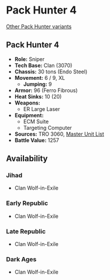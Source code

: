 # Pack Hunter 4

[Other Pack Hunter variants](../pack_hunter.md)

## Pack Hunter 4
- **Role:** Sniper
- **Tech Base:** Clan (3070)
- **Chassis:** 30 tons (Endo Steel)
- **Movement:** 6 / 9, XL
  - **Jumping:** 9
- **Armor:** 96 (Ferro Fibrous)
- **Heat Sinks:** 10 (20)
- **Weapons:**
  - ER Large Laser
- **Equipment:**
  - ECM Suite
  - Targeting Computer
- **Sources:** TRO 3060, [Master Unit List](http://masterunitlist.info/Unit/Details/2395/pack-hunter-4)
- **Battle Value:** 1257

## Availability

### Jihad
- Clan Wolf-in-Exile

### Early Republic
- Clan Wolf-in-Exile

### Late Republic
- Clan Wolf-in-Exile

### Dark Ages
- Clan Wolf-in-Exile

